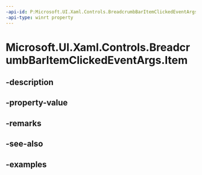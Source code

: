 ```yaml
---
-api-id: P:Microsoft.UI.Xaml.Controls.BreadcrumbBarItemClickedEventArgs.Item
-api-type: winrt property
---
```


# Microsoft.UI.Xaml.Controls.BreadcrumbBarItemClickedEventArgs.Item

<!--
public object Item { get; }
-->


## -description

## -property-value

## -remarks

## -see-also

## -examples


